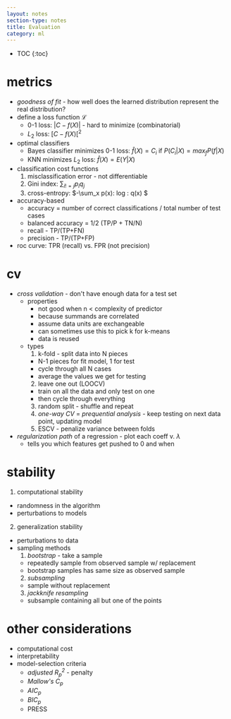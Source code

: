 ```yaml
---
layout: notes
section-type: notes
title: Evaluation
category: ml
---
```

* TOC
{:toc}
# metrics

- *goodness of fit* - how well does the learned distribution represent the real distribution?
- define a loss function $\mathcal{L}$
  - 0-1 loss: $\vert C-f(X)\vert$  - hard to minimize (combinatorial)
  - $L_2$ loss: $[C-f(X)[^2$
- optimal classifiers
  - Bayes classifier minimizes 0-1 loss: $\hat{f}(X)=C_i$ if $P(C_i\vert X)=max_f P(f\vert X)$
  - KNN minimizes $L_2$ loss: $\hat{f}(X)=E(Y\vert X)$ 
- classification cost functions
  1. misclassification error - not differentiable
  2. Gini index: $\sum_{i != j} p_i q_j$
  3. cross-entropy: $-\sum_x p(x)\: log \: q(x) $
- accuracy-based
  - accuracy = number of correct classifications / total number of test cases
  - balanced accuracy = 1/2 (TP/P + TN/N)
  - recall - TP/(TP+FN)
  - precision - TP/(TP+FP)
- roc curve: TPR (recall) vs. FPR (not precision)

# cv

- *cross validation* - don't have enough data for a test set
  - properties
    - not good when n < complexity of predictor
    - because summands are correlated
    - assume data units are exchangeable
    - can sometimes use this to pick k for k-means
    - data is reused
  - types
    1. k-fold - split data into N pieces
      - N-1 pieces for fit model, 1 for test
      - cycle through all N cases
      - average the values we get for testing
    2. leave one out (LOOCV)
      - train on all the data and only test on one
      - then cycle through everything
    3. random split - shuffle and repeat
    4. *one-way CV* = *prequential analysis* - keep testing on next data point, updating model
    5. ESCV - penalize variance between folds
- *regularization path* of a regression - plot each coeff v. $\lambda$
  - tells you which features get pushed to 0 and when

# stability
1. computational stability
  - randomness in the algorithm
  - perturbations to models
2. generalization stability
  - perturbations to data
  - sampling methods
    1. *bootstrap* - take a sample
      - repeatedly sample from observed sample w/ replacement
      - bootstrap samples has same size as observed sample
    2. *subsampling*
      - sample without replacement
    3. *jackknife resampling*
      - subsample containing all but one of the points

# other considerations

- computational cost
- interpretability
- model-selection criteria
  - *adjusted $R^2_p$* - penalty 
  - *Mallow's $C_p$*
  - *$AIC_p$*
  - *$BIC_p$*
  - PRESS